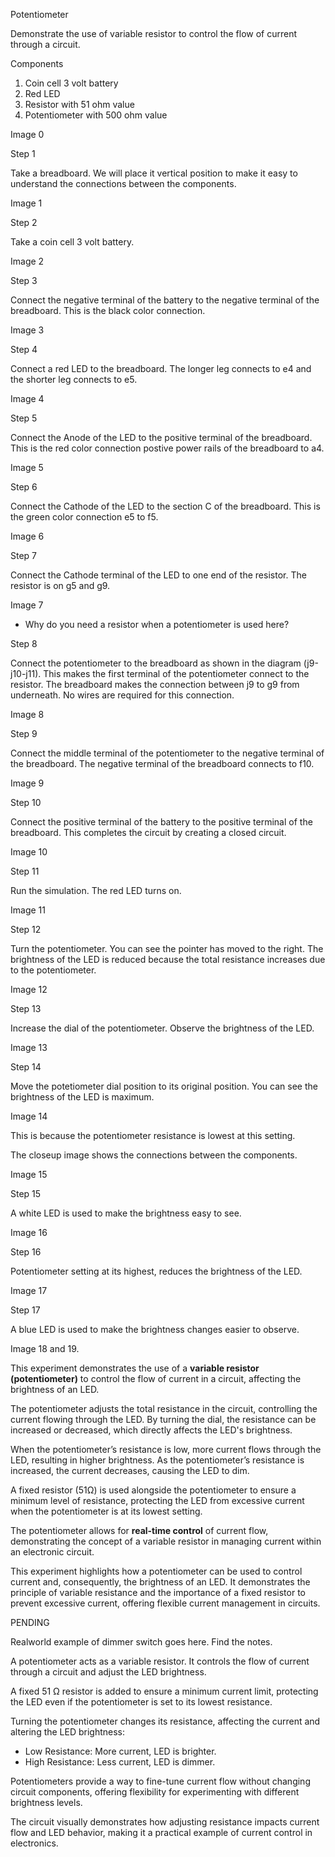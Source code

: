 Potentiometer

Demonstrate the use of variable resistor to control the flow of current through a circuit.

Components

1. Coin cell 3 volt battery
2. Red LED
3. Resistor with 51 ohm value
4. Potentiometer with 500 ohm value

Image 0

Step 1

Take a breadboard. We will place it vertical position to make it easy to understand the connections between the components.

Image 1

Step 2

Take a coin cell 3 volt battery.

Image 2

Step 3

Connect the negative terminal of the battery to the negative terminal of the breadboard. This is the black color connection.

Image 3

Step 4

Connect a red LED to the breadboard. The longer leg connects to e4 and the shorter leg connects to e5.

Image 4

Step 5

Connect the Anode of the LED to the positive terminal of the breadboard. This is the red color connection postive power rails of the breadboard to a4.

Image 5

Step 6

Connect the Cathode of the LED to the section C of the breadboard. This is the green color connection e5 to f5.

Image 6

Step 7

Connect the Cathode terminal of the LED to one end of the resistor. The resistor is on g5 and g9.

Image 7

- Why do you need a resistor when a potentiometer is used here?

Step 8

Connect the potentiometer to the breadboard as shown in the diagram (j9-j10-j11). This makes the first terminal of the potentiometer connect to the resistor. The breadboard makes the connection between j9 to g9 from underneath. No wires are required for this connection.

Image 8

Step 9

Connect the middle terminal of the potentiometer to the negative terminal of the breadboard. The negative terminal of the breadboard connects to f10.

Image 9

Step 10

Connect the positive terminal of the battery to the positive terminal of the breadboard. This completes the circuit by creating a closed circuit.

Image 10

Step 11

Run the simulation. The red LED turns on.

Image 11

Step 12

Turn the potentiometer. You can see the pointer has moved to the right. The brightness of the LED is reduced because the total resistance increases due to the potentiometer.

Image 12

Step 13

Increase the dial of the potentiometer. Observe the brightness of the LED.

Image 13

Step 14

Move the potetiometer dial position to its original position. You can see the brightness of the LED is maximum. 

Image 14

This is because the potentiometer resistance is lowest at this setting.

The closeup image shows the connections between the components.

Image 15

Step 15

A white LED is used to make the brightness easy to see.

Image 16

Step 16

Potentiometer setting at its highest, reduces the brightness of the LED.

Image 17

Step 17

A blue LED is used to make the brightness changes easier to observe.

Image 18 and 19.

This experiment demonstrates the use of a **variable resistor (potentiometer)** to control the flow of current in a circuit, affecting the brightness of an LED.


The potentiometer adjusts the total resistance in the circuit, controlling the current flowing through the LED. By turning the dial, the resistance can be increased or decreased, which directly affects the LED's brightness.

When the potentiometer’s resistance is low, more current flows through the LED, resulting in higher brightness. As the potentiometer’s resistance is increased, the current decreases, causing the LED to dim.

A fixed resistor (51Ω) is used alongside the potentiometer to ensure a minimum level of resistance, protecting the LED from excessive current when the potentiometer is at its lowest setting.

The potentiometer allows for **real-time control** of current flow, demonstrating the concept of a variable resistor in managing current within an electronic circuit.

This experiment highlights how a potentiometer can be used to control current and, consequently, the brightness of an LED. It demonstrates the principle of variable resistance and the importance of a fixed resistor to prevent excessive current, offering flexible current management in circuits.

PENDING

Realworld example of dimmer switch goes here. Find the notes.

A potentiometer acts as a variable resistor. It controls the flow of current through a circuit and adjust the LED brightness.

A fixed 51 Ω resistor is added to ensure a minimum current limit, protecting the LED even if the potentiometer is set to its lowest resistance.

Turning the potentiometer changes its resistance, affecting the current and altering the LED brightness:
   - Low Resistance: More current, LED is brighter.
   - High Resistance: Less current, LED is dimmer.

Potentiometers provide a way to fine-tune current flow without changing circuit components, offering flexibility for experimenting with different brightness levels.

The circuit visually demonstrates how adjusting resistance impacts current flow and LED behavior, making it a practical example of current control in electronics.
